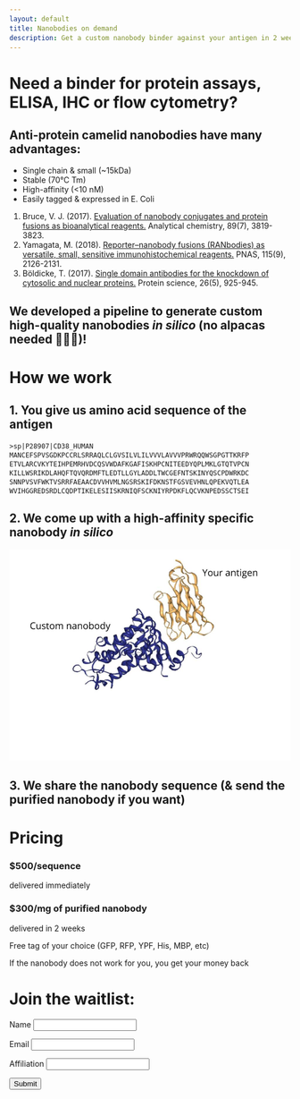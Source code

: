 ```yaml
---
layout: default
title: Nanobodies on demand
description: Get a custom nanobody binder against your antigen in 2 weeks
---
```

# Need a binder for protein assays, ELISA, IHC or flow cytometry?
## Anti-protein camelid nanobodies have many advantages:

* Single chain & small (~15kDa) 
* Stable (70℃ Tm)
* High-affinity (<10 nM)
* Easily tagged & expressed in E. Coli

1. Bruce, V. J. (2017). [Evaluation of nanobody conjugates and protein fusions as bioanalytical reagents.](https://pubs.acs.org/doi/pdf/10.1021/acs.analchem.7b00470) Analytical chemistry, 89(7), 3819-3823.
2. Yamagata, M. (2018). [Reporter–nanobody fusions (RANbodies) as versatile, small, sensitive immunohistochemical reagents.](https://www.ncbi.nlm.nih.gov/pubmed/29440485) PNAS, 115(9), 2126-2131.
3. Böldicke, T. (2017). [Single domain antibodies for the knockdown of cytosolic and nuclear proteins.](https://onlinelibrary.wiley.com/doi/full/10.1002/pro.3154) Protein science, 26(5), 925-945.

## We developed a pipeline to generate custom high-quality nanobodies _in silico_ (no alpacas needed 💉🚫🦙)!

# How we work

## 1. You give us amino acid sequence of the antigen

```
>sp|P28907|CD38_HUMAN
MANCEFSPVSGDKPCCRLSRRAQLCLGVSILVLILVVVLAVVVPRWRQQWSGPGTTKRFP
ETVLARCVKYTEIHPEMRHVDCQSVWDAFKGAFISKHPCNITEEDYQPLMKLGTQTVPCN
KILLWSRIKDLAHQFTQVQRDMFTLEDTLLGYLADDLTWCGEFNTSKINYQSCPDWRKDC
SNNPVSVFWKTVSRRFAEAACDVVHVMLNGSRSKIFDKNSTFGSVEVHNLQPEKVQTLEA
WVIHGGREDSRDLCQDPTIKELESIISKRNIQFSCKNIYRPDKFLQCVKNPEDSSCTSEI
```

## 2. We come up with a high-affinity specific nanobody _in silico_

![antigen-nanobody.jpg](/assets/antigen-nanobody.jpg)

## 3. We share the nanobody sequence (& send the purified nanobody if you want)

# Pricing

### $500/sequence
delivered immediately

### $300/mg of purified nanobody
delivered in 2 weeks

Free tag of your choice (GFP, RFP, YPF, His, MBP, etc)

If the nanobody does not work for you, you get your money back

# Join the waitlist:
<form action="https://formspree.io/nanobodies@protonmail.com" method="POST">

  <p> Name <input type="text" name="name"> </p>
  <p> Email <input type="email" name="email"> </p>
  <p> Affiliation <input type="text" name="affiliation"> </p>
  <input type="submit" value="Submit">
</form>
